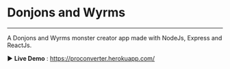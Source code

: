 # Donjons and Wyrms

---

A Donjons and Wyrms monster creator app made with NodeJs, Express and ReactJs.

:arrow_forward: **Live Demo** : https://proconverter.herokuapp.com/